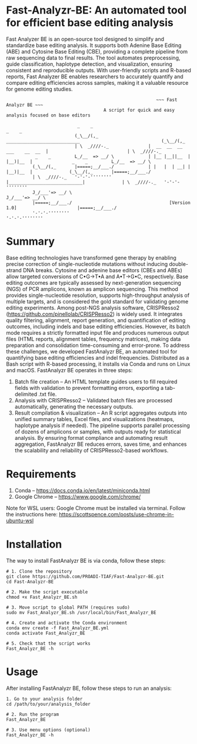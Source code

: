 # Fast-Analyzr-BE: An automated tool for efficient base editing analysis
Fast Analyzer BE is an open-source tool designed to simplify and standardize base editing analysis. It supports both Adenine Base Editing (ABE) and Cytosine Base Editing (CBE), providing a complete pipeline from raw sequencing data to final results. The tool automates preprocessing, guide classification, haplotype detection, and visualization, ensuring consistent and reproducible outputs. With user-friendly scripts and R-based reports, Fast Analyzer BE enables researchers to accurately quantify and compare editing efficiencies across samples, making it a valuable resource for genome editing studies.

```
                                                         ~~~ Fast Analyzr BE ~~~
                                     A script for quick and easy analysis focused on base editors

                           _    _                                                                                  _    _
                          (_\__/(,_                    ____________________________                               (_\__/(,_
                          | \  _////-._               |  __  __  __ ___    __  __  |                              | \  _////-._
           _    _         L_/__  => __/ \             | |__ |__||__  |    |__)|__  |               _    _         L_/__  => __/ \
          (_\__/(,_       |=====;__/___./             | |   |  | __| |    |__)|__  |              (_\__/(,_       |=====;__/___./
          | \  _////-._   '-'-'-''''''''              |____________________________|              | \  _////-._   '-'-'-''''''''
          J_/___'=> __/ \                                                                         J_/___'=> __/ \
          |=====;__/___./                                     [Version 1.0]                       |=====;__/___./
          '-'-'-''''''''                                                                          '-'-'-''''''''
```        


# Summary
Base editing technologies have transformed gene therapy by enabling precise correction of single-nucleotide mutations without inducing double-strand DNA breaks. Cytosine and adenine base editors (CBEs and ABEs) allow targeted conversions of C•G→T•A and A•T→G•C, respectively. Base editing outcomes are typically assessed by next-generation sequencing (NGS) of PCR amplicons, known as amplicon sequencing. This method provides single-nucleotide resolution, supports high-throughput analysis of multiple targets, and is considered the gold standard for validating genome editing experiments.
Among post-NGS analysis software, CRISPResso2 (https://github.com/pinellolab/CRISPResso2) is widely used. It integrates quality filtering, alignment, report generation, and quantification of editing outcomes, including indels and base editing efficiencies. However, its batch mode requires a strictly formatted input file and produces numerous output files (HTML reports, alignment tables, frequency matrices), making data preparation and consolidation time-consuming and error-prone.
To address these challenges, we developed FastAnalyzr BE, an automated tool for quantifying base editing efficiencies and indel frequencies. Distributed as a Bash script with R-based processing, it installs via Conda and runs on Linux and macOS. FastAnalyzr BE operates in three steps:
1) Batch file creation – An HTML template guides users to fill required fields with validation to prevent formatting errors, exporting a tab-delimited .txt file.
2) Analysis with CRISPResso2 – Validated batch files are processed automatically, generating the necessary outputs.
3) Result compilation & visualization – An R script aggregates outputs into unified summary tables, Excel files, and visualizations (heatmaps, haplotype analysis if needed).
The pipeline supports parallel processing of dozens of amplicons or samples, with outputs ready for statistical analysis. By ensuring format compliance and automating result aggregation, FastAnalyzr BE reduces errors, saves time, and enhances the scalability and reliability of CRISPResso2-based workflows.


# Requirements
1. Conda – https://docs.conda.io/en/latest/miniconda.html
2. Google Chrome – https://www.google.com/chrome/

Note for WSL users: Google Chrome must be installed via terminal. Follow the instructions here: https://scottspence.com/posts/use-chrome-in-ubuntu-wsl


# Installation
The way to install FastAnalyzr BE is via conda, follow these steps:

```
# 1. Clone the repository
git clone https://github.com/PROADI-TIAF/Fast-Analyzr-BE.git
cd Fast-Analyzr-BE

# 2. Make the script executable
chmod +x Fast_Analyzr_BE.sh

# 3. Move script to global PATH (requires sudo)
sudo mv Fast_Analyzr_BE.sh /usr/local/bin/Fast_Analyzr_BE

# 4. Create and activate the Conda environment
conda env create -f Fast_Analyzr_BE.yml
conda activate Fast_Analyzr_BE

# 5. Check that the script works
Fast_Analyzr_BE -h
```


# Usage
After installing FastAnalyzr BE, follow these steps to run an analysis:

```
1. Go to your analysis folder
cd /path/to/your/analysis_folder

# 2. Run the program
Fast_Analyzr_BE

# 3. Use menu options (optional)
Fast_Analyzr_BE -h
```
